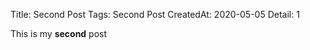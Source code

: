 Title: Second Post
Tags: Second
      Post
CreatedAt: 2020-05-05
Detail: 1

This is my **second** post